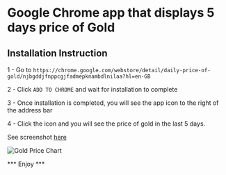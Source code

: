 # Google Chrome app that displays 5 days price of Gold 

## Installation Instruction

1 - Go to ```https://chrome.google.com/webstore/detail/daily-price-of-gold/njbgddjfnppcgjfadmepknambdlnilaa?hl=en-GB```

2 - Click ```ADD TO CHROME``` and wait for installation to complete

3 - Once installation is completed, you will see the app icon to the right of the address bar

4 - Click the icon and you will see the price of gold in the last 5 days.

See screenshot [here](http://www.goldirainvesttoday.com/skins/1280-screenshot.jpg)

![Gold Price Chart](http://www.goldirainvesttoday.com/wp-content/uploads/price-chart.png)

*** Enjoy ***
